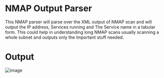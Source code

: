 # NMAP Output Parser
This NMAP parser will parse over the XML output of NMAP scan and will output the IP address, Services running and The Service name in a tabular form. This could help in understanding long NMAP scans usually scanning a whole subnet and outputs only the Important stuff needed.

# Output 
![image](https://user-images.githubusercontent.com/74851427/152625759-7b56d9bb-c557-4a83-9918-ee8d2adfb0f8.png)
